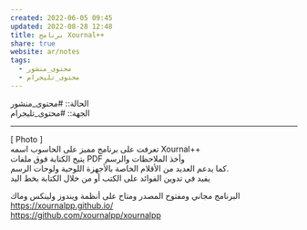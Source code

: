 ```yaml
---  
created: 2022-06-05 09:45  
updated: 2022-08-28 12:48  
title: برنامج Xournal++  
share: true  
website: ar/notes  
tags:  
  - محتوى_منشور  
  - محتوى_تليجرام  
---  
```

  
  
الحالة:: #محتوى_منشور  
الجهة:: #محتوى_تليجرام  
  
---  
  
[ Photo ]  
تعرفت على برنامج مميز على الحاسوب اسمه Xournal++  
يتيح الكتابة فوق ملفات PDF وأخذ الملاحظات والرسم  
كما يدعم العديد من الأقلام الخاصة بالأجهزة اللوحية ولوحات الرسم.  
يفيد في تدوين الفوائد على الكتب أو من خلال الكتابة بخط اليد  
  
البرنامج مجاني ومفتوح المصدر ومتاح على أنظمة ويندوز ولينكس وماك  
https://xournalpp.github.io/  
https://github.com/xournalpp/xournalpp